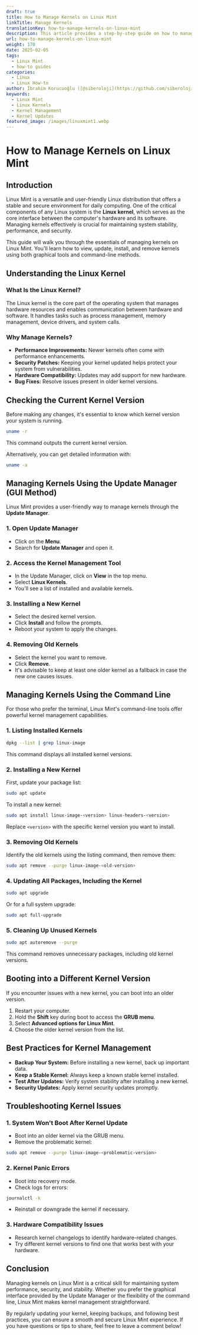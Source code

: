 ```yaml
---
draft: true
title: How to Manage Kernels on Linux Mint
linkTitle: Manage Kernels
translationKey: how-to-manage-kernels-on-linux-mint
description: This article provides a step-by-step guide on how to manage kernels on Linux Mint.
url: how-to-manage-kernels-on-linux-mint
weight: 170
date: 2025-02-05
tags:
  - Linux Mint
  - how-to guides
categories:
  - Linux
  - Linux How-to
author: İbrahim Korucuoğlu ([@siberoloji](https://github.com/siberoloji))
keywords:
  - Linux Mint
  - Linux Kernels
  - Kernel Management
  - Kernel Updates
featured_image: /images/linuxmint1.webp
---
```

# How to Manage Kernels on Linux Mint

## Introduction

Linux Mint is a versatile and user-friendly Linux distribution that offers a stable and secure environment for daily computing. One of the critical components of any Linux system is the **Linux kernel**, which serves as the core interface between the computer's hardware and its software. Managing kernels effectively is crucial for maintaining system stability, performance, and security.

This guide will walk you through the essentials of managing kernels on Linux Mint. You'll learn how to view, update, install, and remove kernels using both graphical tools and command-line methods.

## Understanding the Linux Kernel

### What Is the Linux Kernel?

The Linux kernel is the core part of the operating system that manages hardware resources and enables communication between hardware and software. It handles tasks such as process management, memory management, device drivers, and system calls.

### Why Manage Kernels?

- **Performance Improvements:** Newer kernels often come with performance enhancements.
- **Security Patches:** Keeping your kernel updated helps protect your system from vulnerabilities.
- **Hardware Compatibility:** Updates may add support for new hardware.
- **Bug Fixes:** Resolve issues present in older kernel versions.

## Checking the Current Kernel Version

Before making any changes, it's essential to know which kernel version your system is running.

```bash
uname -r
```

This command outputs the current kernel version.

Alternatively, you can get detailed information with:

```bash
uname -a
```

## Managing Kernels Using the Update Manager (GUI Method)

Linux Mint provides a user-friendly way to manage kernels through the **Update Manager**.

### 1. Open Update Manager

- Click on the **Menu**.
- Search for **Update Manager** and open it.

### 2. Access the Kernel Management Tool

- In the Update Manager, click on **View** in the top menu.
- Select **Linux Kernels**.
- You'll see a list of installed and available kernels.

### 3. Installing a New Kernel

- Select the desired kernel version.
- Click **Install** and follow the prompts.
- Reboot your system to apply the changes.

### 4. Removing Old Kernels

- Select the kernel you want to remove.
- Click **Remove**.
- It's advisable to keep at least one older kernel as a fallback in case the new one causes issues.

## Managing Kernels Using the Command Line

For those who prefer the terminal, Linux Mint's command-line tools offer powerful kernel management capabilities.

### 1. Listing Installed Kernels

```bash
dpkg --list | grep linux-image
```

This command displays all installed kernel versions.

### 2. Installing a New Kernel

First, update your package list:

```bash
sudo apt update
```

To install a new kernel:

```bash
sudo apt install linux-image-<version> linux-headers-<version>
```

Replace `<version>` with the specific kernel version you want to install.

### 3. Removing Old Kernels

Identify the old kernels using the listing command, then remove them:

```bash
sudo apt remove --purge linux-image-<old-version>
```

### 4. Updating All Packages, Including the Kernel

```bash
sudo apt upgrade
```

Or for a full system upgrade:

```bash
sudo apt full-upgrade
```

### 5. Cleaning Up Unused Kernels

```bash
sudo apt autoremove --purge
```

This command removes unnecessary packages, including old kernel versions.

## Booting into a Different Kernel Version

If you encounter issues with a new kernel, you can boot into an older version.

1. Restart your computer.
2. Hold the **Shift** key during boot to access the **GRUB menu**.
3. Select **Advanced options for Linux Mint**.
4. Choose the older kernel version from the list.

## Best Practices for Kernel Management

- **Backup Your System:** Before installing a new kernel, back up important data.
- **Keep a Stable Kernel:** Always keep a known stable kernel installed.
- **Test After Updates:** Verify system stability after installing a new kernel.
- **Security Updates:** Apply kernel security updates promptly.

## Troubleshooting Kernel Issues

### 1. System Won't Boot After Kernel Update

- Boot into an older kernel via the GRUB menu.
- Remove the problematic kernel:

```bash
sudo apt remove --purge linux-image-<problematic-version>
```

### 2. Kernel Panic Errors

- Boot into recovery mode.
- Check logs for errors:

```bash
journalctl -k
```

- Reinstall or downgrade the kernel if necessary.

### 3. Hardware Compatibility Issues

- Research kernel changelogs to identify hardware-related changes.
- Try different kernel versions to find one that works best with your hardware.

## Conclusion

Managing kernels on Linux Mint is a critical skill for maintaining system performance, security, and stability. Whether you prefer the graphical interface provided by the Update Manager or the flexibility of the command line, Linux Mint makes kernel management straightforward.

By regularly updating your kernel, keeping backups, and following best practices, you can ensure a smooth and secure Linux Mint experience. If you have questions or tips to share, feel free to leave a comment below!
